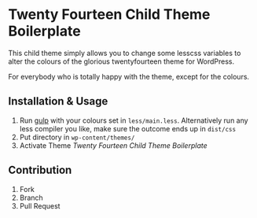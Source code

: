 # Twenty Fourteen Child Theme Boilerplate

This child theme simply allows you to change some lesscss variables to alter the colours of the glorious twentyfourteen theme for WordPress.

For everybody who is totally happy with the theme, except for the colours.

## Installation & Usage

1. Run [gulp][] with your colours set in `less/main.less`. Alternatively run any less compiler you like, make sure the outcome ends up in `dist/css`
2. Put directory in `wp-content/themes/`
3. Activate Theme *Twenty Fourteen Child Theme Boilerplate*

## Contribution

1. Fork
2. Branch
3. Pull Request

[gulp]: http://gulpjs.com
